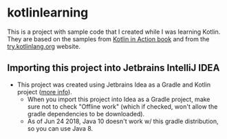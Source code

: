 # kotlinlearning

This is a project with sample code that I created while I was learning Kotlin. They are based
on the samples from [Kotlin in Action book](https://livebook.manning.com/#!/book/kotlin-in-action/chapter-2/121)
and from the [try.kotlinlang.org](https://try.kotlinlang.org/#/Examples/Hello,%20world!/Simplest%20version/Simplest%20version.kt) 
website.

## Importing this project into Jetbrains IntelliJ IDEA

- This project was created using Jetbrains Idea as a Gradle and Kotlin project
([more info](https://www.jetbrains.com/help/idea/getting-started-with-gradle.html)).
    - When you import this project into Idea as a Gradle project, make sure not to check "Offline
work" (which if checked, won't allow the gradle dependencies to be downloaded).
    - As of Jun 24 2018, Java 10 doesn't work w/ this gradle distribution, so you can use Java 8.
